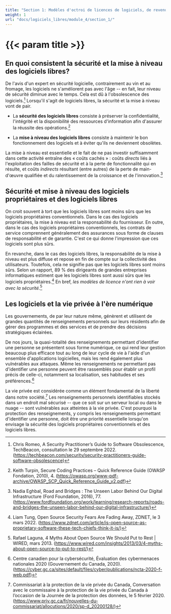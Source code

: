 ```yaml
---
title: "Section 1: Modèles d'octroi de licences de logiciels, de revenus et de développement"
weight: 1
url: "docs/logiciels_libres/module_4/section_1/"
---
```


# {{< param title >}}

## En quoi consistent la sécurité et la mise à niveau des logiciels libres?

De l'avis d'un expert en sécurité logicielle, contrairement au vin et au fromage, les logiciels ne s'améliorent pas avec l'âge -- en fait, leur niveau de sécurité diminue avec le temps. Cela est dû à l'obsolescence des logiciels.[^49] Lorsqu'il s'agit de logiciels libres, la sécurité et la mise à niveau vont de pair.

- La **sécurité des logiciels libres** consiste à préserver la confidentialité, l'intégrité et la disponibilité des ressources d'information afin d'assurer la réussite des opérations.[^50]

- La **mise à niveau des logiciels libres** consiste à maintenir le bon fonctionnement des logiciels et à éviter qu'ils ne deviennent obsolètes.

La mise à niveau est essentielle et le fait de ne pas investir suffisamment dans cette activité entraîne des « coûts cachés » : coûts *directs* liés à l'exploitation des failles de sécurité et à la perte de fonctionnalité qui en résulte, et coûts *indirects* résultant (entre autres) de la perte de main-d'œuvre qualifiée et du ralentissement de la croissance et de l'innovation.[^51]

## Sécurité et mise à niveau des logiciels propriétaires et des logiciels libres

On croit souvent à tort que les logiciels libres sont moins sûrs que les logiciels propriétaires conventionnels. Dans le cas des logiciels propriétaires, la mise à niveau est la responsabilité du fournisseur. En outre, dans le cas des logiciels propriétaires conventionnels, les contrats de service comprennent généralement des assurances sous forme de clauses de responsabilité et de garantie. C'est ce qui donne l'impression que ces logiciels sont plus sûrs.

En revanche, dans le cas des logiciels libres, la responsabilité de la mise à niveau est plus diffuse et repose en fin de compte sur la collectivité des utilisateurs. Toutefois, cela ne signifie pas que les logiciels libres sont moins sûrs. Selon un rapport, 89 % des dirigeants de grandes entreprises informatiques estiment que les logiciels libres sont aussi sûrs que les logiciels propriétaires.[^52] En bref, *les modèles de licence n'ont rien à voir avec la sécurité.*[^53]

## Les logiciels et la vie privée à l'ère numérique

Les gouvernements, de par leur nature même, génèrent et utilisent de grandes quantités de renseignements personnels sur leurs résidents afin de gérer des programmes et des services et de prendre des décisions stratégiques éclairées.

De nos jours, la quasi-totalité des renseignements permettant d'identifier une personne se présentent sous forme numérique, ce qui rend leur gestion beaucoup plus efficace tout au long de leur cycle de vie à l'aide d'un ensemble d'applications logicielles, mais les rend également plus vulnérables aux attaques. Même les renseignements ne permettant pas d'identifier une personne peuvent être rassemblés pour établir un profil précis de celle-ci, notamment sa localisation, ses habitudes et ses préférences.[^54]

La vie privée est considérée comme un élément fondamental de la liberté dans notre société.[^55] Les renseignements personnels identifiables stockés dans un endroit mal sécurisé -- que ce soit sur un serveur local ou dans le nuage -- sont vulnérables aux atteintes à la vie privée. C'est pourquoi la protection des renseignements, y compris les renseignements permettant d'identifier une personne, doit être une priorité essentielle lorsqu'on envisage la sécurité des logiciels propriétaires conventionnels et des logiciels libres.

[^49]: Chris Romeo, A Security Practitioner’s Guide to Software Obsolescence, TechBeacon, consultation le 29 septembre 2022. (https://techbeacon.com/security/security-practitioners-guide-software-obsolescence)

[^50]: Keith Turpin, Secure Coding Practices – Quick Reference Guide (OWASP Fondation, 2010), 4. (https://owasp.org/www-pdf-archive/OWASP_SCP_Quick_Reference_Guide_v2.pdf)

[^51]: Nadia Eghbal, Road and Bridges : The Unseen Labor Behind Our Digital Infrastructure (Ford Foundation, 2016), 77. (https://www.fordfoundation.org/work/learning/research-reports/roads-and-bridges-the-unseen-labor-behind-our-digital-infrastructure/)

[^52]: Liam Tung, Open Source Security Fears Are Fading Away, ZDNET, le 3 mars 2022. (https://www.zdnet.com/article/is-open-source-as-proprietary-software-these-tech-chiefs-think-it-is/)

[^53]: Rafael Laguna, 4 Myths About Open Source We Should Put to Rest | WIRED, mars 2013. (https://www.wired.com/insights/2013/03/4-myths-about-open-source-to-put-to-rest/)

[^54]: Centre canadien pour la cybersécurité, Évaluation des cybermenaces nationales 2020 (Gouvernement du Canada, 2020). (https://cyber.gc.ca/sites/default/files/cyber/publications/ncta-2020-f-web.pdf)

[^55]: Commissariat à la protection de la vie privée du Canada, Conversation avec le commissaire à la protection de la vie privée du Canada à l’occasion de la Journée de la protection des données, le 5 février 2020. (https://www.priv.gc.ca/fr/nouvelles-du-commissariat/allocutions/2020/sp-d_20200128/)
